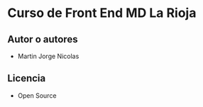# Curso de Front End MD La Rioja

## Autor o autores

- Martin Jorge Nicolas

## Licencia

- Open Source
